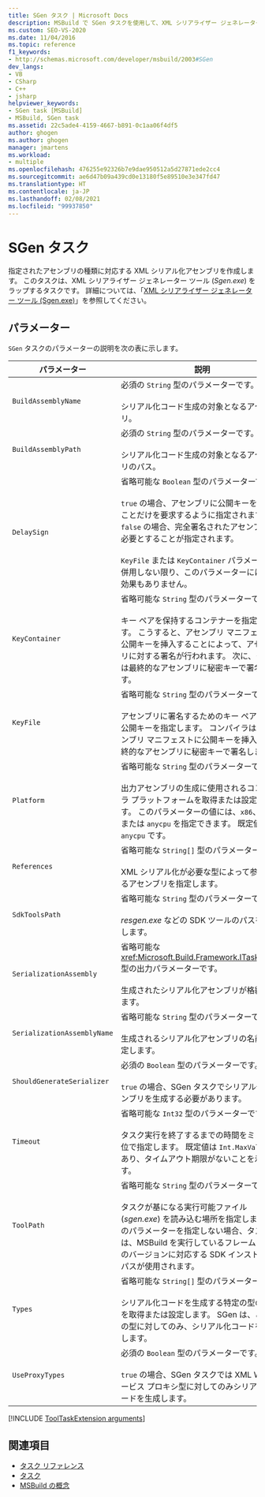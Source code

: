 ```yaml
---
title: SGen タスク | Microsoft Docs
description: MSBuild で SGen タスクを使用して、XML シリアライザー ジェネレーター ツール (Sgen.exe) をラップすることによって、型の XML シリアル化アセンブリを作成する方法について説明します。
ms.custom: SEO-VS-2020
ms.date: 11/04/2016
ms.topic: reference
f1_keywords:
- http://schemas.microsoft.com/developer/msbuild/2003#SGen
dev_langs:
- VB
- CSharp
- C++
- jsharp
helpviewer_keywords:
- SGen task [MSBuild]
- MSBuild, SGen task
ms.assetid: 22c5ade4-4159-4667-b891-0c1aa06f4df5
author: ghogen
ms.author: ghogen
manager: jmartens
ms.workload:
- multiple
ms.openlocfilehash: 476255e92326b7e9dae950512a5d27871ede2cc4
ms.sourcegitcommit: ae6d47b09a439cd0e13180f5e89510e3e347fd47
ms.translationtype: HT
ms.contentlocale: ja-JP
ms.lasthandoff: 02/08/2021
ms.locfileid: "99937850"
---
```

# <a name="sgen-task"></a>SGen タスク

指定されたアセンブリの種類に対応する XML シリアル化アセンブリを作成します。 このタスクは、XML シリアライザー ジェネレーター ツール (*Sgen.exe*) をラップするタスクです。 詳細については、「[XML シリアライザー ジェネレーター ツール (Sgen.exe)](/dotnet/framework/serialization/xml-serializer-generator-tool-sgen-exe)」を参照してください。

## <a name="parameters"></a>パラメーター

 `SGen` タスクのパラメーターの説明を次の表に示します。

| パラメーター | 説明 |
|-----------------------------| - |
| `BuildAssemblyName` | 必須の `String` 型のパラメーターです。<br /><br /> シリアル化コード生成の対象となるアセンブリ。 |
| `BuildAssemblyPath` | 必須の `String` 型のパラメーターです。<br /><br /> シリアル化コード生成の対象となるアセンブリのパス。 |
| `DelaySign` | 省略可能な `Boolean` 型のパラメーターです。<br /><br /> `true` の場合、アセンブリに公開キーを含めることだけを要求するように指定されます。 `false` の場合、完全署名されたアセンブリを必要とすることが指定されます。<br /><br /> `KeyFile` または `KeyContainer` パラメーターと併用しない限り、このパラメーターには何の効果もありません。 |
| `KeyContainer` | 省略可能な `String` 型のパラメーターです。<br /><br /> キー ペアを保持するコンテナーを指定します。 こうすると、アセンブリ マニフェストに公開キーを挿入することによって、アセンブリに対する署名が行われます。 次に、タスクは最終的なアセンブリに秘密キーで署名します。 |
| `KeyFile` | 省略可能な `String` 型のパラメーターです。<br /><br /> アセンブリに署名するためのキー ペアまたは公開キーを指定します。 コンパイラは、アセンブリ マニフェストに公開キーを挿入し、最終的なアセンブリに秘密キーで署名します。 |
| `Platform` | 省略可能な `String` 型のパラメーターです。<br /><br /> 出力アセンブリの生成に使用されるコンパイラ プラットフォームを取得または設定します。 このパラメーターの値には、`x86`、`x64`、または `anycpu` を指定できます。 既定値は `anycpu` です。 |
| `References` | 省略可能な `String[]` 型のパラメーターです。<br /><br /> XML シリアル化が必要な型によって参照されるアセンブリを指定します。 |
| `SdkToolsPath` | 省略可能な `String` 型のパラメーターです。<br /><br /> *resgen.exe* などの SDK ツールのパスを指定します。 |
| `SerializationAssembly` | 省略可能な <xref:Microsoft.Build.Framework.ITaskItem>`[]` 型の出力パラメーターです。<br /><br /> 生成されたシリアル化アセンブリが格納されます。 |
| `SerializationAssemblyName` | 省略可能な `String` 型のパラメーターです。<br /><br /> 生成されるシリアル化アセンブリの名前を指定します。 |
| `ShouldGenerateSerializer` | 必須の `Boolean` 型のパラメーターです。<br /><br /> `true` の場合、SGen タスクでシリアル化アセンブリを生成する必要があります。 |
| `Timeout` | 省略可能な `Int32` 型のパラメーターです。<br /><br /> タスク実行を終了するまでの時間をミリ秒単位で指定します。 既定値は `Int.MaxValue` であり、タイムアウト期限がないことを示します。 |
| `ToolPath` | 省略可能な `String` 型のパラメーターです。<br /><br /> タスクが基になる実行可能ファイル (*sgen.exe*) を読み込む場所を指定します。 このパラメーターを指定しない場合、タスクでは、MSBuild を実行しているフレームワークのバージョンに対応する SDK インストール パスが使用されます。 |
| `Types` | 省略可能な `String[]` 型のパラメーターです。<br /><br /> シリアル化コードを生成する特定の型の一覧を取得または設定します。 SGen は、これらの型に対してのみ、シリアル化コードを生成します。 |
| `UseProxyTypes` | 必須の `Boolean` 型のパラメーターです。<br /><br /> `true` の場合、SGen タスクでは XML Web サービス プロキシ型に対してのみシリアル化コードを生成します。 |

[!INCLUDE [ToolTaskExtension arguments](includes/tooltaskextension-base-params.md)]

## <a name="see-also"></a>関連項目

- [タスク リファレンス](../msbuild/msbuild-task-reference.md)
- [タスク](../msbuild/msbuild-tasks.md)
- [MSBuild の概念](../msbuild/msbuild-concepts.md)
